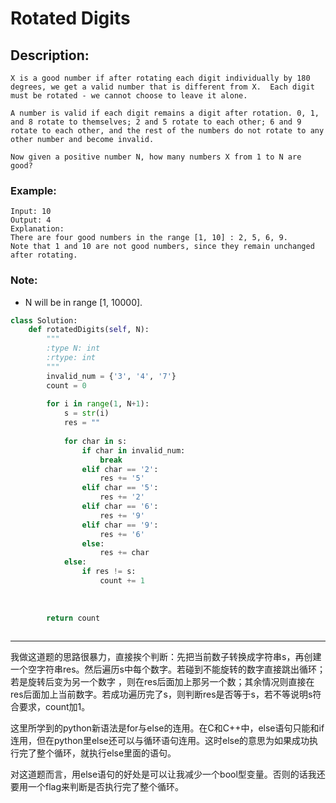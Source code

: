 # Rotated Digits
## Description:
```
X is a good number if after rotating each digit individually by 180 degrees, we get a valid number that is different from X.  Each digit must be rotated - we cannot choose to leave it alone.

A number is valid if each digit remains a digit after rotation. 0, 1, and 8 rotate to themselves; 2 and 5 rotate to each other; 6 and 9 rotate to each other, and the rest of the numbers do not rotate to any other number and become invalid.

Now given a positive number N, how many numbers X from 1 to N are good?
```
### Example:
```
Input: 10
Output: 4
Explanation: 
There are four good numbers in the range [1, 10] : 2, 5, 6, 9.
Note that 1 and 10 are not good numbers, since they remain unchanged after rotating.
```
### Note:

   - N  will be in range [1, 10000].
```python
class Solution:
    def rotatedDigits(self, N):
        """
        :type N: int
        :rtype: int
        """
        invalid_num = {'3', '4', '7'}
        count = 0
        
        for i in range(1, N+1):
            s = str(i)
            res = ""
            
            for char in s:
                if char in invalid_num:
                    break
                elif char == '2':
                    res += '5'
                elif char == '5':
                    res += '2'
                elif char == '6':
                    res += '9'
                elif char == '9':
                    res += '6'
                else:
                    res += char
            else:
                if res != s:
                    count += 1
             
            
        
        return count
            
```
******************************************
我做这道题的思路很暴力，直接挨个判断：先把当前数子转换成字符串s，再创建一个空字符串res。然后遍历s中每个数字。若碰到不能旋转的数字直接跳出循环；若是旋转后变为另一个数字
，则在res后面加上那另一个数；其余情况则直接在res后面加上当前数字。若成功遍历完了s，则判断res是否等于s，若不等说明s符合要求，count加1。

这里所学到的python新语法是for与else的连用。在C和C++中，else语句只能和if连用，但在python里else还可以与循环语句连用。这时else的意思为如果成功执行完了整个循环，就执行else里面的语句。

对这道题而言，用else语句的好处是可以让我减少一个bool型变量。否则的话我还要用一个flag来判断是否执行完了整个循环。